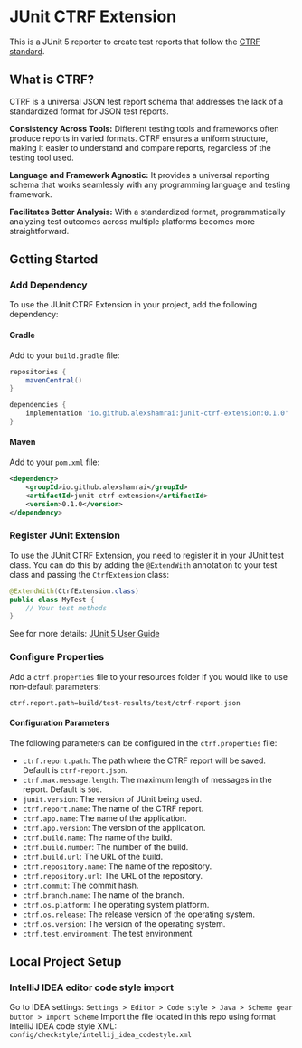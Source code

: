 # JUnit CTRF Extension

This is a JUnit 5 reporter to create test reports that follow the [CTRF standard](https://ctrf.io/).

## What is CTRF?

CTRF is a universal JSON test report schema that addresses the lack of a standardized format for JSON test reports.

**Consistency Across Tools:** Different testing tools and frameworks often produce reports in varied formats. CTRF ensures a uniform structure, making it easier to understand and compare reports, regardless of the testing tool used.

**Language and Framework Agnostic:** It provides a universal reporting schema that works seamlessly with any programming language and testing framework.

**Facilitates Better Analysis:** With a standardized format, programmatically analyzing test outcomes across multiple platforms becomes more straightforward.

## Getting Started

### Add Dependency

To use the JUnit CTRF Extension in your project, add the following dependency:

#### Gradle

Add to your `build.gradle` file:

```groovy
repositories {
    mavenCentral()
}

dependencies {
    implementation 'io.github.alexshamrai:junit-ctrf-extension:0.1.0'
}
```

#### Maven

Add to your `pom.xml` file:

```xml
<dependency>
    <groupId>io.github.alexshamrai</groupId>
    <artifactId>junit-ctrf-extension</artifactId>
    <version>0.1.0</version>
</dependency>
```

### Register JUnit Extension

To use the JUnit CTRF Extension, you need to register it in your JUnit test class. You can do this by adding the `@ExtendWith` annotation to your test class and passing the `CtrfExtension` class:

```java
@ExtendWith(CtrfExtension.class)
public class MyTest {
    // Your test methods
}
```

See for more details: [JUnit 5 User Guide](https://junit.org/junit5/docs/current/user-guide/#extensions)

### Configure Properties

Add a `ctrf.properties` file to your resources folder if you would like to use non-default parameters:

```properties
ctrf.report.path=build/test-results/test/ctrf-report.json
```

#### Configuration Parameters

The following parameters can be configured in the `ctrf.properties` file:

- `ctrf.report.path`: The path where the CTRF report will be saved. Default is `ctrf-report.json`.
- `ctrf.max.message.length`: The maximum length of messages in the report. Default is `500`.
- `junit.version`: The version of JUnit being used.
- `ctrf.report.name`: The name of the CTRF report.
- `ctrf.app.name`: The name of the application.
- `ctrf.app.version`: The version of the application.
- `ctrf.build.name`: The name of the build.
- `ctrf.build.number`: The number of the build.
- `ctrf.build.url`: The URL of the build.
- `ctrf.repository.name`: The name of the repository.
- `ctrf.repository.url`: The URL of the repository.
- `ctrf.commit`: The commit hash.
- `ctrf.branch.name`: The name of the branch.
- `ctrf.os.platform`: The operating system platform.
- `ctrf.os.release`: The release version of the operating system.
- `ctrf.os.version`: The version of the operating system.
- `ctrf.test.environment`: The test environment.

## Local Project Setup

### IntelliJ IDEA editor code style import
Go to IDEA settings:
`Settings > Editor > Code style > Java > Scheme gear button > Import Scheme`
Import the file located in this repo using format IntelliJ IDEA code style XML:
`config/checkstyle/intellij_idea_codestyle.xml`